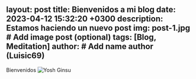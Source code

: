 layout: post
title: Bienvenidos a mi blog
date: 2023-04-12 15:32:20 +0300
description: Estamos haciendo un nuevo post
img: post-1.jpg # Add image post (optional)
tags: [Blog, Meditation]
author: # Add name author (Luisic69)
---


Bienvenidos
![Yosh Ginsu]({{site.baseurl}}/assets/img/yosh-ginsu.jpg)
